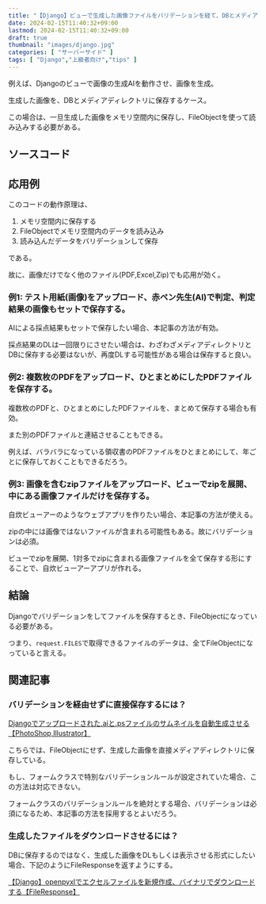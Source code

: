 ```yaml
---
title: "【Django】ビューで生成した画像ファイルをバリデーションを経て、DBとメディアディレクトリに保存する【FileObject】"
date: 2024-02-15T11:40:32+09:00
lastmod: 2024-02-15T11:40:32+09:00
draft: true
thumbnail: "images/django.jpg"
categories: [ "サーバーサイド" ]
tags: [ "Django","上級者向け","tips" ]
---
```



例えば、Djangoのビューで画像の生成AIを動作させ、画像を生成。

生成した画像を、DBとメディアディレクトリに保存するケース。

この場合は、一旦生成した画像をメモリ空間内に保存し、FileObjectを使って読み込みする必要がある。

## ソースコード










## 応用例

このコードの動作原理は、

1. メモリ空間内に保存する
1. FileObjectでメモリ空間内のデータを読み込み
1. 読み込んだデータをバリデーションして保存

である。

故に、画像だけでなく他のファイル(PDF,Excel,Zip)でも応用が効く。

### 例1: テスト用紙(画像)をアップロード、赤ペン先生(AI)で判定、判定結果の画像もセットで保存する。

AIによる採点結果もセットで保存したい場合、本記事の方法が有効。

採点結果のDLは一回限りにさせたい場合は、わざわざメディアディレクトリとDBに保存する必要はないが、再度DLする可能性がある場合は保存すると良い。


### 例2: 複数枚のPDFをアップロード、ひとまとめにしたPDFファイルを保存する。

複数枚のPDFと、ひとまとめにしたPDFファイルを、まとめて保存する場合も有効。

また別のPDFファイルと連結させることもできる。

例えば、バラバラになっている領収書のPDFファイルをひとまとめにして、年ごとに保存しておくこともできるだろう。


### 例3: 画像を含むzipファイルをアップロード、ビューでzipを展開、中にある画像ファイルだけを保存する。

自炊ビューアーのようなウェブアプリを作りたい場合、本記事の方法が使える。

zipの中には画像ではないファイルが含まれる可能性もある。故にバリデーションは必須。

ビューでzipを展開、1対多でzipに含まれる画像ファイルを全て保存する形にすることで、自炊ビューアーアプリが作れる。


## 結論

Djangoでバリデーションをしてファイルを保存するとき、FileObjectになっている必要がある。

つまり、`request.FILES`で取得できるファイルのデータは、全てFileObjectになっていると言える。



## 関連記事


### バリデーションを経由せずに直接保存するには？

[Djangoでアップロードされた.aiと.psファイルのサムネイルを自動生成させる【PhotoShop,Illustrator】](/post/django-aips-thumbnail-autocreate/)

こちらでは、FileObjectにせず、生成した画像を直接メディアディレクトリに保存している。

もし、フォームクラスで特別なバリデーションルールが設定されていた場合、この方法は対応できない。

フォームクラスのバリデーションルールを絶対とする場合、バリデーションは必須になるため、本記事の方法を採用するとよいだろう。



### 生成したファイルをダウンロードさせるには？

DBに保存するのではなく、生成した画像をDLもしくは表示させる形式にしたい場合、下記のようにFileResponseを返すようにする。

[【Django】openpyxlでエクセルファイルを新規作成、バイナリでダウンロードする【FileResponse】](/post/django-openpyxl/)

